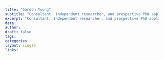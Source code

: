 ```yaml
---
title: "Gordon Young"
subtitle: "Consultant, Independent researcher, and prospective PhD applicant"
excerpt: "Consultant, Independent researcher, and prospective PhD applicant"
date: 
author:
draft: false
tags:
categories:
layout: single
links:
---
```


